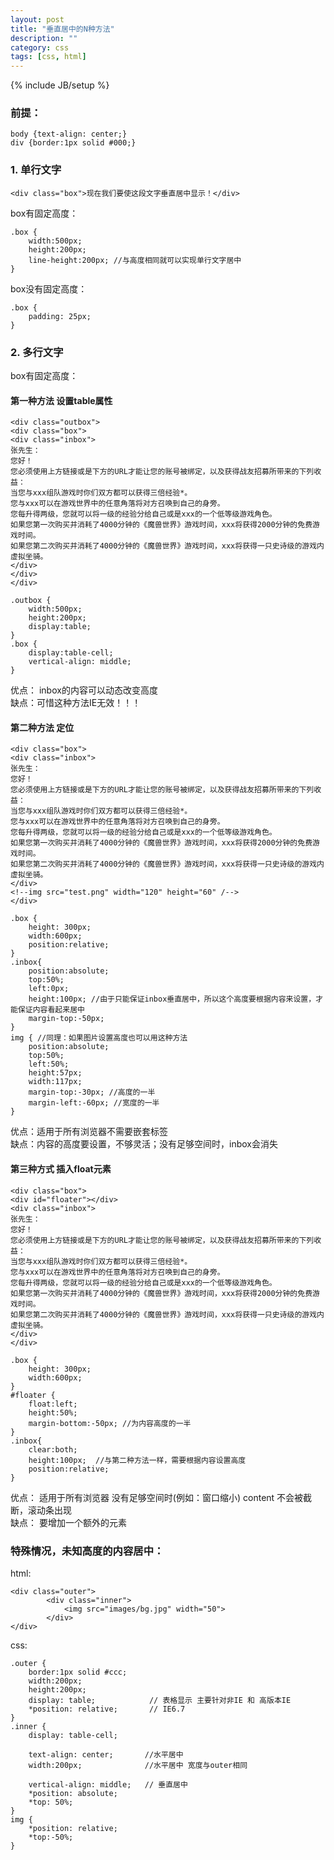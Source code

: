 ```yaml
---
layout: post
title: "垂直居中的N种方法"
description: ""
category: css
tags: [css, html]
---
```

{% include JB/setup %}

### 前提：
```
body {text-align: center;}
div {border:1px solid #000;}
```
### 1. 单行文字
```
<div class="box">现在我们要使这段文字垂直居中显示！</div>
```
<!-- more -->
box有固定高度：
```
.box {
    width:500px;
    height:200px;
    line-height:200px; //与高度相同就可以实现单行文字居中
}
```
box没有固定高度：
```
.box {
    padding: 25px;
}
```
### 2. 多行文字
box有固定高度：
#### 第一种方法 设置table属性
```
<div class="outbox">
<div class="box">
<div class="inbox">
张先生：
您好！
您必须使用上方链接或是下方的URL才能让您的账号被绑定，以及获得战友招募所带来的下列收益：
当您与xxx组队游戏时你们双方都可以获得三倍经验*。
您与xxx可以在游戏世界中的任意角落将对方召唤到自己的身旁。
您每升得两级，您就可以将一级的经验分给自己或是xxx的一个低等级游戏角色。
如果您第一次购买并消耗了4000分钟的《魔兽世界》游戏时间，xxx将获得2000分钟的免费游戏时间。
如果您第二次购买并消耗了4000分钟的《魔兽世界》游戏时间，xxx将获得一只史诗级的游戏内虚拟坐骑。
</div>
</div>
</div>
```
```
.outbox {
    width:500px;
    height:200px;
    display:table;
}
.box {
    display:table-cell;
    vertical-align: middle;
}
```
优点： inbox的内容可以动态改变高度 <br>
缺点：可惜这种方法IE无效！！！

#### 第二种方法 定位
```
<div class="box">
<div class="inbox">
张先生：
您好！
您必须使用上方链接或是下方的URL才能让您的账号被绑定，以及获得战友招募所带来的下列收益：
当您与xxx组队游戏时你们双方都可以获得三倍经验*。
您与xxx可以在游戏世界中的任意角落将对方召唤到自己的身旁。
您每升得两级，您就可以将一级的经验分给自己或是xxx的一个低等级游戏角色。
如果您第一次购买并消耗了4000分钟的《魔兽世界》游戏时间，xxx将获得2000分钟的免费游戏时间。
如果您第二次购买并消耗了4000分钟的《魔兽世界》游戏时间，xxx将获得一只史诗级的游戏内虚拟坐骑。
</div>
<!--img src="test.png" width="120" height="60" /-->
</div>
```
```
.box {
    height: 300px;
    width:600px;
    position:relative;
}
.inbox{
    position:absolute;
    top:50%;
    left:0px;
    height:100px; //由于只能保证inbox垂直居中，所以这个高度要根据内容来设置，才能保证内容看起来居中
    margin-top:-50px;
}
img { //同理：如果图片设置高度也可以用这种方法
    position:absolute;
    top:50%;
    left:50%;
    height:57px;
    width:117px;
    margin-top:-30px; //高度的一半
    margin-left:-60px; //宽度的一半
}
```
优点：适用于所有浏览器不需要嵌套标签 <br>
缺点：内容的高度要设置，不够灵活；没有足够空间时，inbox会消失

#### 第三种方式 插入float元素
```
<div class="box">
<div id="floater"></div>
<div class="inbox">
张先生：
您好！
您必须使用上方链接或是下方的URL才能让您的账号被绑定，以及获得战友招募所带来的下列收益：
当您与xxx组队游戏时你们双方都可以获得三倍经验*。
您与xxx可以在游戏世界中的任意角落将对方召唤到自己的身旁。
您每升得两级，您就可以将一级的经验分给自己或是xxx的一个低等级游戏角色。
如果您第一次购买并消耗了4000分钟的《魔兽世界》游戏时间，xxx将获得2000分钟的免费游戏时间。
如果您第二次购买并消耗了4000分钟的《魔兽世界》游戏时间，xxx将获得一只史诗级的游戏内虚拟坐骑。
</div>
</div>
```
```
.box {
    height: 300px;
    width:600px;
}
#floater {
    float:left;
    height:50%;
    margin-bottom:-50px; //为内容高度的一半
}
.inbox{
    clear:both;
    height:100px;  //与第二种方法一样，需要根据内容设置高度
    position:relative;
}
```
优点：
适用于所有浏览器
没有足够空间时(例如：窗口缩小) content 不会被截断，滚动条出现 <br>
缺点：
要增加一个额外的元素



### 特殊情况，未知高度的内容居中：
html:
```
<div class="outer">
        <div class="inner">
            <img src="images/bg.jpg" width="50">
        </div>
</div>
```
css:
```
.outer {
    border:1px solid #ccc;
    width:200px;
    height:200px;
    display: table;            // 表格显示 主要针对非IE 和 高版本IE
    *position: relative;       // IE6.7
}
.inner {
    display: table-cell;      

    text-align: center;       //水平居中
    width:200px;              //水平居中 宽度与outer相同

    vertical-align: middle;   // 垂直居中
    *position: absolute;    
    *top: 50%;
}
img {
    *position: relative;
    *top:-50%;
}
```